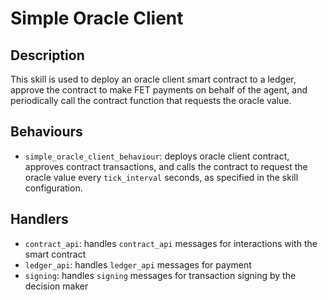 # Simple Oracle Client

## Description

This skill is used to deploy an oracle client smart contract to a ledger, approve the contract to make FET payments on behalf of the agent, and periodically call the contract function that requests the oracle value.

## Behaviours

* `simple_oracle_client_behaviour`: deploys oracle client contract, approves contract transactions, and calls the contract to request the oracle value every `tick_interval` seconds, as specified in the skill configuration.

## Handlers

* `contract_api`: handles `contract_api` messages for interactions with the smart contract
* `ledger_api`: handles `ledger_api` messages for payment
* `signing`: handles `signing` messages for transaction signing by the decision maker
